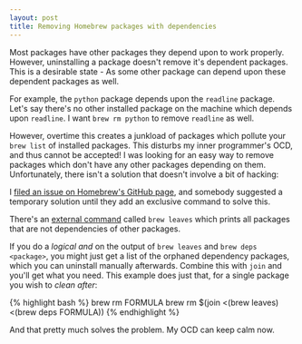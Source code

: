 ```yaml
---
layout: post
title: Removing Homebrew packages with dependencies
---
```


Most packages have other packages they depend upon to work properly. However, uninstalling a package doesn't remove it's dependent packages. This is a desirable state - As some other package can depend upon these dependent packages as well.

For example, the `python` package depends upon the `readline` package. Let's say there's no other installed package on the machine which depends upon `readline`. I want `brew rm python` to remove `readline` as well.

However, overtime this creates a junkload of packages which pollute your `brew list` of installed packages. This disturbs my inner programmer's OCD, and thus cannot be accepted! I was looking for an easy way to remove packages which don't have any other packages depending on them. Unfortunately, there isn't a solution that doesn't involve a bit of hacking:

I [filed an issue on Homebrew's GitHub page][1], and somebody suggested a temporary solution until they add an exclusive command to solve this.

There's an [external command][2] called `brew leaves` which prints all packages that are not dependencies of other packages.

If you do a *logical and* on the output of `brew leaves` and `brew deps <package>`, you might just get a list of the orphaned dependency packages, which you can uninstall manually afterwards. Combine this with `join` and you'll get what you need. This example does just that, for a single package you wish to *clean after*:

{% highlight bash %}
brew rm FORMULA
brew rm $(join <(brew leaves) <(brew deps FORMULA))
{% endhighlight %}

And that pretty much solves the problem. My OCD can keep calm now.


  [1]: https://github.com/mxcl/homebrew/issues/7465
  [2]: https://github.com/mxcl/homebrew/wiki/External-Commands#leaves
